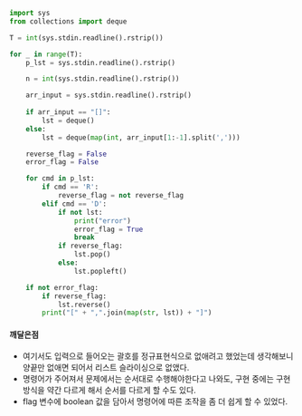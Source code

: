 ```python
import sys
from collections import deque

T = int(sys.stdin.readline().rstrip())

for _ in range(T):
    p_lst = sys.stdin.readline().rstrip()

    n = int(sys.stdin.readline().rstrip())

    arr_input = sys.stdin.readline().rstrip()
    
    if arr_input == "[]":
        lst = deque()
    else:
        lst = deque(map(int, arr_input[1:-1].split(',')))

    reverse_flag = False
    error_flag = False

    for cmd in p_lst:
        if cmd == 'R':
            reverse_flag = not reverse_flag
        elif cmd == 'D':
            if not lst:
                print("error")
                error_flag = True
                break
            if reverse_flag:
                lst.pop()
            else:
                lst.popleft()

    if not error_flag:
        if reverse_flag:
            lst.reverse()
        print("[" + ",".join(map(str, lst)) + "]") 
```
#### 깨달은점
- 여기서도 입력으로 들어오는 괄호를 정규표현식으로 없애려고 했었는데 생각해보니 양끝만 없애면 되어서 리스트 슬라이싱으로 없앴다.
- 명령어가 주어져서 문제에서는 순서대로 수행해야한다고 나와도, 구현 중에는 구현 방식을 약간 다르게 해서 순서를 다르게 할 수도 있다.
- flag 변수에 boolean 값을 담아서 명령어에 따른 조작을 좀 더 쉽게 할 수 있었다.
